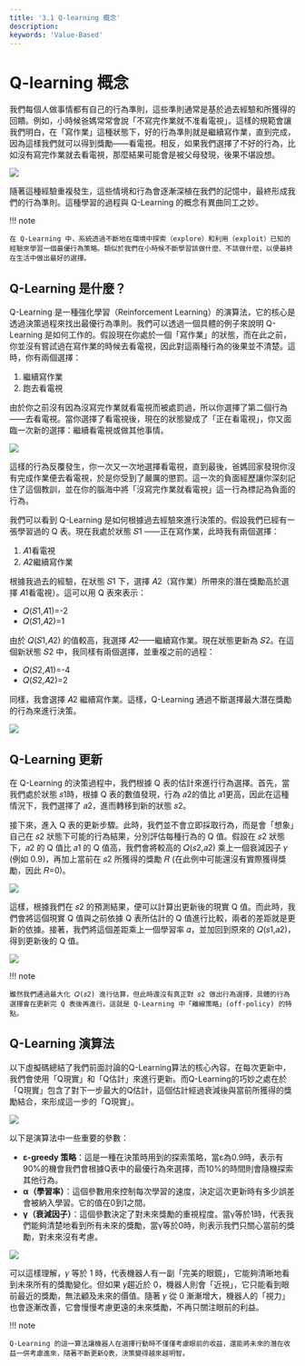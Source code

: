 ```yaml
---
title: '3.1 Q-learning 概念'
description:
keywords: 'Value-Based'
---
```


# Q-learning 概念
我們每個人做事情都有自己的行為準則，這些準則通常是基於過去經驗和所獲得的回饋。例如，小時候爸媽常常會說「不寫完作業就不准看電視」。這樣的規範會讓我們明白，在「寫作業」這種狀態下，好的行為準則就是繼續寫作業，直到完成，因為這樣我們就可以得到獎勵——看電視。相反，如果我們選擇了不好的行為，比如沒有寫完作業就去看電視，那麼結果可能會是被父母發現，後果不堪設想。

![](https://i.imgur.com/w7JeF5w.png)

隨著這種經驗重複發生，這些情境和行為會逐漸深植在我們的記憶中，最終形成我們的行為準則。這種學習的過程與 Q-Learning 的概念有異曲同工之妙。

!!! note

    在 Q-Learning 中，系統透過不斷地在環境中探索（explore）和利用（exploit）已知的經驗來學習一個最優行為策略。類似於我們在小時候不斷學習該做什麼、不該做什麼，以便最終在生活中做出最好的選擇。

## Q-Learning 是什麼？
Q-Learning 是一種強化學習（Reinforcement Learning）的演算法，它的核心是透過決策過程來找出最優行為準則。我們可以透過一個具體的例子來說明 Q-Learning 是如何工作的。假設現在你處於一個「寫作業」的狀態，而在此之前，你並沒有嘗試過在寫作業的時候去看電視，因此對這兩種行為的後果並不清楚。這時，你有兩個選擇：

1. 繼續寫作業
2. 跑去看電視

由於你之前沒有因為沒寫完作業就看電視而被處罰過，所以你選擇了第二個行為——去看電視。當你選擇了看電視後，現在的狀態變成了「正在看電視」，你又面臨一次新的選擇：繼續看電視或做其他事情。

![](https://i.imgur.com/ZtJgeNk.png)

這樣的行為反覆發生，你一次又一次地選擇看電視，直到最後，爸媽回家發現你沒有完成作業便去看電視，於是你受到了嚴厲的懲罰。這一次的負面經歷讓你深刻記住了這個教訓，並在你的腦海中將「沒寫完作業就看電視」這一行為標記為負面的行為。


我們可以看到 Q-Learning 是如何根據過去經驗來進行決策的。假設我們已經有一張學習過的 Q 表。現在我處於狀態 𝑆1 ——正在寫作業，此時我有兩個選擇：

1. 𝐴1看電視
2. 𝐴2繼續寫作業

根據我過去的經驗，在狀態 𝑆1 下，選擇 𝐴2（寫作業）所帶來的潛在獎勵高於選擇 𝐴1看電視）。這可以用 Q 表來表示：

- 𝑄(𝑆1,𝐴1)=-2
- 𝑄(𝑆1,𝐴2)=1

由於 𝑄(𝑆1,𝐴2) 的值較高，我選擇 𝐴2——繼續寫作業。現在狀態更新為 𝑆2。在這個新狀態 𝑆2 中，我同樣有兩個選擇，並重複之前的過程：

- 𝑄(𝑆2,𝐴1)=-4
- 𝑄(𝑆2,𝐴2)=2

同樣，我會選擇 𝐴2 繼續寫作業。這樣，Q-Learning 通過不斷選擇最大潛在獎勵的行為來進行決策。

![](https://i.imgur.com/H8EWzXn.png)


## Q-Learning 更新
在 Q-Learning 的決策過程中，我們根據 Q 表的估計來進行行為選擇。首先，當我們處於狀態 𝑠1時，根據 Q 表的數值發現，行為 𝑎2的值比 𝑎1更高，因此在這種情況下，我們選擇了 𝑎2，進而轉移到新的狀態 𝑠2。

接下來，進入 Q 表的更新步驟。此時，我們並不會立即採取行為，而是會「想象」自己在 𝑠2 狀態下可能的行為結果，分別評估每種行為的 Q 值。假設在 𝑠2 狀態下，𝑎2 的 Q 值比 𝑎1 的 Q 值高，我們會將較高的 𝑄(𝑠2,𝑎2) 乘上一個衰減因子 𝛾 (例如 0.9)，再加上當前在 𝑠2 所獲得的獎勵 𝑅 (在此例中可能還沒有實際獲得獎勵，因此 𝑅=0)。

![](https://i.imgur.com/V8QvXKT.png)

這樣，根據我們在 𝑠2 的預測結果，便可以計算出更新後的現實 Q 值。而此時，我們會將這個現實 Q 值與之前依據 Q 表所估計的 Q 值進行比較，兩者的差距就是更新的依據。接著，我們將這個差距乘上一個學習率 𝛼，並加回到原來的 𝑄(𝑠1,𝑎2)，得到更新後的 Q 值。

![](https://i.imgur.com/YbePfTW.png)

!!! note

    雖然我們通過最大化 𝑄(𝑠2) 進行估算，但此時還沒有真正對 𝑠2 做出行為選擇，具體的行為選擇會在更新完 Q 表後再進行。這就是 Q-Learning 中「離線策略」(off-policy) 的特點。


## Q-Learning 演算法
以下虛擬碼總結了我們前面討論的Q-Learning算法的核心內容。在每次更新中，我們會使用「Q現實」和「Q估計」來進行更新。而Q-Learning的巧妙之處在於「Q現實」包含了對下一步最大的Q估計，這個估計經過衰減後與當前所獲得的獎勵結合，來形成這一步的「Q現實」。

![](https://i.imgur.com/pEdCUsD.png)

以下是演算法中一些重要的參數：

- **ε-greedy 策略**：這是一種在決策時用到的探索策略，當ε為0.9時，表示有90%的機會我們會根據Q表中的最優行為來選擇，而10%的時間則會隨機探索其他行為。
- **α（學習率）**：這個參數用來控制每次學習的速度，決定這次更新時有多少誤差會被納入學習。它的值在0到1之間。
- **γ（衰減因子）**：這個參數決定了對未來獎勵的重視程度。當γ等於1時，代表我們能夠清楚地看到所有未來的獎勵，當γ等於0時，則表示我們只關心當前的獎勵，對未來沒有考慮。

![](https://i.imgur.com/FTrH6Qz.png)

可以這樣理解，𝛾 等於 1 時，代表機器人有一副「完美的眼鏡」，它能夠清晰地看到未來所有的獎勵變化。但如果 𝛾趨近於 0，機器人則會「近視」，它只能看到眼前最近的獎勵，無法顧及未來的價值。隨著 
𝛾 從 0 漸漸增大，機器人的「視力」也會逐漸改善，它會慢慢考慮更遠的未來獎勵，不再只關注眼前的利益。

!!! note

    Q-Learning 的這一算法讓機器人在選擇行動時不僅僅考慮眼前的收益，還能將未來的潛在收益一併考慮進來，隨著不斷更新Q表，決策變得越來越明智。
